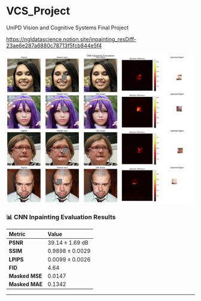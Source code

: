 # VCS_Project
UniPD Vision and Cognitive Systems Final Project

https://ngldatascience.notion.site/inpainting_resDiff-23ae6e287a6880c78713f5fcb844e5f4

![CNN Coarse Inpainting](./assets/cnn_inpainting.png)

###  📊 CNN Inpainting Evaluation Results

| Metric | Value |
| :--- | :--- |
| **PSNR** | $39.14 \pm 1.69$ dB |
| **SSIM** | $0.9898 \pm 0.0029$ |
| **LPIPS** | $0.0099 \pm 0.0026$ |
| **FID** | $4.64$ |
| **Masked MSE** | $0.0147$ |
| **Masked MAE** | $0.1342$ |

---